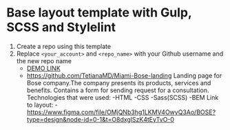 # Base layout template with Gulp, SCSS and Stylelint
1. Create a repo using this template
1. Replace `<your_account>` and `<repo_name>` with your Github username and the new repo name
    - [DEMO LINK](https://tetianamd.github.io/Miami-Bose-landing/)
    - https://github.com/TetianaMD/Miami-Bose-landing
Landing page for Bose company.The company presents its products, services and benefits. Contains a form for sending request for a consultation.
Technologies that were used:
-HTML
-CSS
-Sass(SCSS)
-BEM
Link to layout:
 -https://www.figma.com/file/OMjQNb3hg1LKMV4OwyQ3Ao/BOSE?type=design&node-id=0-1&t=O8dxglSzK4tEyTvO-0
